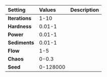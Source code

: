 | Setting | Values | Description |
| :--- | :--- | :--- |
| **Iterations** | 1-10 ||
| **Hardness** | 0.01-1 ||
| **Power** | 0.01-1 ||
| **Sediments** | 0.01-1 ||
| **Flow** | 1-5 ||
| **Chaos** | 0-0.3 ||
| **Seed** | 0-128000 ||
